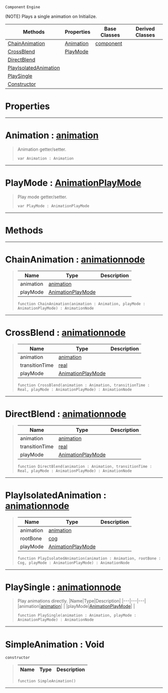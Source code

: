  `Component` `Engine`



(NOTE) Plays a single animation on Initialize.

|Methods|Properties|Base Classes|Derived Classes|
|---|---|---|---|
|[ ChainAnimation](https://github.com/PlasmaEngine/PlasmaDocs/blob/master/code_reference/class_reference/simpleanimation.markdown#chainanimation-plasma-engi)|[ Animation](https://github.com/PlasmaEngine/PlasmaDocs/blob/master/code_reference/class_reference/simpleanimation.markdown#animation-plasma-engine-do)|[component](https://github.com/PlasmaEngine/PlasmaDocs/blob/master/code_reference/class_reference/component.markdown)| |
|[ CrossBlend](https://github.com/PlasmaEngine/PlasmaDocs/blob/master/code_reference/class_reference/simpleanimation.markdown#crossblend-plasma-engine-d)|[ PlayMode](https://github.com/PlasmaEngine/PlasmaDocs/blob/master/code_reference/class_reference/simpleanimation.markdown#playmode-plasma-engine-doc)| | |
|[ DirectBlend](https://github.com/PlasmaEngine/PlasmaDocs/blob/master/code_reference/class_reference/simpleanimation.markdown#directblend-plasma-engine)| | | |
|[ PlayIsolatedAnimation](https://github.com/PlasmaEngine/PlasmaDocs/blob/master/code_reference/class_reference/simpleanimation.markdown#playisolatedanimation-ze)| | | |
|[ PlaySingle](https://github.com/PlasmaEngine/PlasmaDocs/blob/master/code_reference/class_reference/simpleanimation.markdown#playsingle-plasma-engine-d)| | | |
|[ Constructor](https://github.com/PlasmaEngine/PlasmaDocs/blob/master/code_reference/class_reference/simpleanimation.markdown#simpleanimation-void)| | | |


 #  Properties


---  
 #  Animation : [animation](https://github.com/PlasmaEngine/PlasmaDocs/blob/master/code_reference/class_reference/animation.markdown)

> Animation getter/setter.
> ``` lang=cpp, name=Lightning
> var Animation : Animation


---  
 #  PlayMode : [AnimationPlayMode](https://github.com/PlasmaEngine/PlasmaDocs/blob/master/code_reference/enum_reference.markdown#animationplaymode)

> Play mode getter/setter.
> ``` lang=cpp, name=Lightning
> var PlayMode : AnimationPlayMode


---  
 #  Methods


---  
 #  ChainAnimation : [animationnode](https://github.com/PlasmaEngine/PlasmaDocs/blob/master/code_reference/class_reference/animationnode.markdown)

> 
> |Name|Type|Description|
> |---|---|---|
> |animation|[animation](https://github.com/PlasmaEngine/PlasmaDocs/blob/master/code_reference/class_reference/animation.markdown)| |
> |playMode|[AnimationPlayMode](https://github.com/PlasmaEngine/PlasmaDocs/blob/master/code_reference/enum_reference.markdown#animationplaymode)| |
> ``` lang=cpp, name=Lightning
> function ChainAnimation(animation : Animation, playMode : AnimationPlayMode) : AnimationNode
> ``` 


---  
 #  CrossBlend : [animationnode](https://github.com/PlasmaEngine/PlasmaDocs/blob/master/code_reference/class_reference/animationnode.markdown)

> 
> |Name|Type|Description|
> |---|---|---|
> |animation|[animation](https://github.com/PlasmaEngine/PlasmaDocs/blob/master/code_reference/class_reference/animation.markdown)| |
> |transitionTime|[real](https://github.com/PlasmaEngine/PlasmaDocs/blob/master/code_reference/lightning_base_types/real.markdown)| |
> |playMode|[AnimationPlayMode](https://github.com/PlasmaEngine/PlasmaDocs/blob/master/code_reference/enum_reference.markdown#animationplaymode)| |
> ``` lang=cpp, name=Lightning
> function CrossBlend(animation : Animation, transitionTime : Real, playMode : AnimationPlayMode) : AnimationNode
> ``` 


---  
 #  DirectBlend : [animationnode](https://github.com/PlasmaEngine/PlasmaDocs/blob/master/code_reference/class_reference/animationnode.markdown)

> 
> |Name|Type|Description|
> |---|---|---|
> |animation|[animation](https://github.com/PlasmaEngine/PlasmaDocs/blob/master/code_reference/class_reference/animation.markdown)| |
> |transitionTime|[real](https://github.com/PlasmaEngine/PlasmaDocs/blob/master/code_reference/lightning_base_types/real.markdown)| |
> |playMode|[AnimationPlayMode](https://github.com/PlasmaEngine/PlasmaDocs/blob/master/code_reference/enum_reference.markdown#animationplaymode)| |
> ``` lang=cpp, name=Lightning
> function DirectBlend(animation : Animation, transitionTime : Real, playMode : AnimationPlayMode) : AnimationNode
> ``` 


---  
 #  PlayIsolatedAnimation : [animationnode](https://github.com/PlasmaEngine/PlasmaDocs/blob/master/code_reference/class_reference/animationnode.markdown)

> 
> |Name|Type|Description|
> |---|---|---|
> |animation|[animation](https://github.com/PlasmaEngine/PlasmaDocs/blob/master/code_reference/class_reference/animation.markdown)| |
> |rootBone|[cog](https://github.com/PlasmaEngine/PlasmaDocs/blob/master/code_reference/class_reference/cog.markdown)| |
> |playMode|[AnimationPlayMode](https://github.com/PlasmaEngine/PlasmaDocs/blob/master/code_reference/enum_reference.markdown#animationplaymode)| |
> ``` lang=cpp, name=Lightning
> function PlayIsolatedAnimation(animation : Animation, rootBone : Cog, playMode : AnimationPlayMode) : AnimationNode
> ``` 


---  
 #  PlaySingle : [animationnode](https://github.com/PlasmaEngine/PlasmaDocs/blob/master/code_reference/class_reference/animationnode.markdown)

> Play animations directly.
> |Name|Type|Description|
> |---|---|---|
> |animation|[animation](https://github.com/PlasmaEngine/PlasmaDocs/blob/master/code_reference/class_reference/animation.markdown)| |
> |playMode|[AnimationPlayMode](https://github.com/PlasmaEngine/PlasmaDocs/blob/master/code_reference/enum_reference.markdown#animationplaymode)| |
> ``` lang=cpp, name=Lightning
> function PlaySingle(animation : Animation, playMode : AnimationPlayMode) : AnimationNode
> ``` 


---  
 #  SimpleAnimation : Void

 `constructor`

> 
> |Name|Type|Description|
> |---|---|---|
> ``` lang=cpp, name=Lightning
> function SimpleAnimation()
> ``` 


---  
 

 